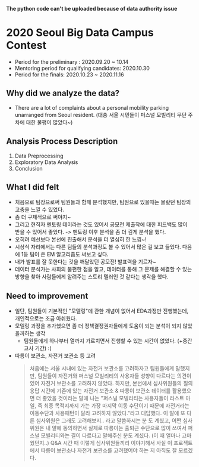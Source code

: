 **The python code can't be uploaded because of data authority issue**

# 2020 Seoul Big Data Campus Contest
- Period for the preliminary : 2020.09.20 ~ 10.14
- Mentoring period for qualifying candidates: 2020.10.30
- Period for the finals: 2020.10.23 ~ 2020.11.16

## Why did we analyze the data?
- There are a lot of complaints about a personal mobility parking unarranged from Seoul resident. (대충 서울 시민들이 퍼스널 모빌리티 무단 주차에 대한 불평이 많았다~)

## Analysis Process Description
1. Data Preprocessing
2. Exploratory Data Analysis
3. Conclusion

## What I did felt
- 처음으로 팀장으로써 팀원들과 함께 분석했지만, 팀원으로 있을때는 몰랐던 팀장의 고충을 느낄 수 있었다.
- 좀 더 구체적으로 써야지~<br/>
- 그리고 현직자 멘토링 데이라는 것도 있어서 공모전 제출작에 대한 피드백도 많이 받을 수 있어서 좋았다. -> 멘토링 이후 분석을 좀 더 깊게 분석을 했다.
- 오히려 예선보다 본선에 진출해서 분석을 더 열심히 한 느낌~!
- 시상식 자리에서는 다른 팀들의 분석과정도 볼 수 있어서 많은 걸 보고 들었다. 다음에 1등 팀이 쓴 EM 알고리즘도 써보고 싶다.
- 내가 발표를 잘 못한다는 것을 깨달았던 공모전! 발표력을 기르자~
- 데이터 분석가는 사회의 불편한 점을 알고, 데이터를 통해 그 문제를 해결할 수 있는 방향을 찾아 사람들에게 알려주는 스토리 텔러인 것 같다는 생각을 했다.

## Need to improvement
- 일단, 팀원들이 기본적인 "모델링"에 관한 개념이 없어서 EDA과정만 진행했는데, 개인적으로는 조금 아쉬웠다.
- 모델링 과정을 추가했으면 좀 더 정책결정권자들에게 도움이 되는 분석이 되지 않았을까하는 생각
  - 팀원들에게 하나부터 열까지 가르치면서 진행할 수 있는 시간이 없었다. (+중간고사 기간) :(
- 따릉이 보관소, 자전거 보관소 등 고려
  > 처음에는 서울 시내에 있는 자전거 보관소를 고려하자고 팀원들에게 말했지만, 팀원들이 자전거와 퍼스널 모빌리티의 사용자들 성향이 다르다는 의견이 있어 자전거 보관소를 고려하지 않았다. 하지만, 본선에서 심사위원들의 질의응답 시간에 기존에 있는 자전거 보관소 & 따릉이 보관소 데이터를 활용했으면 더 좋았을 것이라는 말에 나는 "퍼스널 모빌리티는 사용자들이 라스트 마일, 즉 최종 목적지까지 가는 가장 마지막 이동 수단이기 때문에 자전거라는 이동수단과 사용패턴이 달라 고려하지 않았다."라고 대답했다. 이 말에 또 다른 심사위원은 그래도 고려해보지.. 라고 말씀하시는 분 도 계셨고, 어떤 심사위원은 내 말에 동의하면서 실제로 따릉이는 출퇴근 수단으로 많이 쓰여서 퍼스널 모빌리티와는 결이 다르다고 말해주신 분도 계셨다. (이 때 얼마나 고마웠던지..) Q&A 시간 때 이렇게 심사위원들끼리 이야기해서 사실 이 프로젝트에서 따릉이 보관소나 자전거 보관소를 고려했어야 하는 지 아직도 잘 모르겠다.
